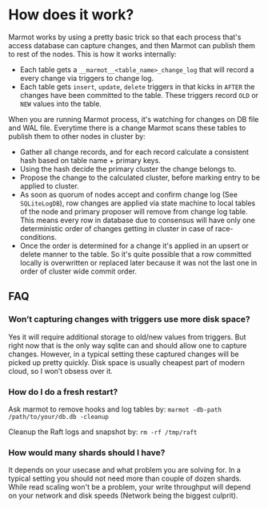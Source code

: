 # How does it work?

Marmot works by using a pretty basic trick so that each process that's access database can capture changes,
and then Marmot can publish them to rest of the nodes. This is how it works internally:

 - Each table gets a `__marmot__<table_name>_change_log` that will record a every change via triggers to
   change log.
 - Each table gets `insert`, `update`, `delete` triggers in that kicks in `AFTER` the changes have been
   committed to the table. These triggers record `OLD` or `NEW` values into the table.

When you are running Marmot process, it's watching for changes on DB file and WAL file. Everytime there is a change
Marmot scans these tables to publish them to other nodes in cluster by:
 - Gather all change records, and for each record calculate a consistent hash based on table name + primary keys.
 - Using the hash decide the primary cluster the change belongs to.
 - Propose the change to the calculated cluster, before marking entry to be applied to cluster.
 - As soon as quorum of nodes accept and confirm change log (See `SQLiteLogDB`), row changes are applied via state machine
   to local tables of the node and primary proposer will remove from change log table. This means every row in database 
   due to consensus will have only one deterministic order of changes getting in cluster in case of race-conditions. 
 - Once the order is determined for a change it's applied in an upsert or delete manner to the table. So it's quite 
   possible that a row committed locally is overwritten or replaced later because it was not the last one 
   in order of cluster wide commit order. 

## FAQ

### Won’t capturing changes with triggers use more disk space?
Yes it will require additional storage to old/new values from triggers. But right now that is the only way sqlite can and should allow one to capture changes. However, in a typical setting these captured changes will be picked up pretty quickly. Disk space is usually cheapest part of modern cloud, so I won’t obsess over it.

### How do I do a fresh restart?

Ask marmot to remove hooks and log tables by:
`marmot -db-path /path/to/your/db.db -cleanup`

Cleanup the Raft logs and snapshot by:
`rm -rf /tmp/raft`

### How would many shards should I have?

It depends on your usecase and what problem you are solving for. In a typical setting you should not need more than couple of dozen shards. While read scaling won't be a problem, your write throughput will depend on your network and 
disk speeds (Network being the biggest culprit). 
